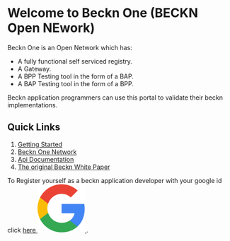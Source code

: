 # Welcome to Beckn One (BECKN Open NEwork)

Beckn One is an Open Network which has: 

* A fully functional self serviced registry. 
* A Gateway.
* A BPP Testing tool in the form of a BAP. 
* A BAP Testing tool in the form of a BPP. 


Beckn application programmers can use this portal to validate their beckn implementations. 


## Quick Links
1. [Getting Started](getting_started.md)
2. [Beckn One Network](register_beckn_one.md)
3. [Api Documentation](api_documents.md)
4. [The original Beckn White Paper](https://becknprotocol.io/imagining-with-beckn/)

To Register yourself as a beckn application developer with your google id click <a href="/oid/login?SELECTED_OPEN_ID=GOOGLE" target="_blank">here
    <img src="../images/google-icon.svg"/>
</a>.

